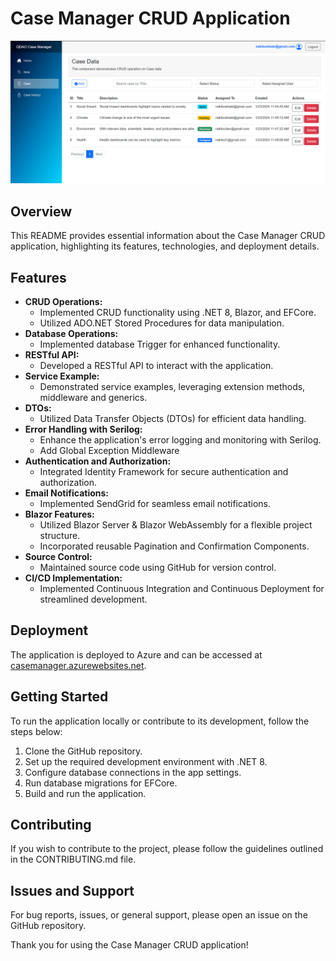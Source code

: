 # Case Manager CRUD Application
![Sample Image](Images/sample.png)

## Overview
This README provides essential information about the Case Manager CRUD application, highlighting its features, technologies, and deployment details.

## Features
- **CRUD Operations:**
  - Implemented CRUD functionality using .NET 8, Blazor, and EFCore.
  - Utilized ADO.NET Stored Procedures for data manipulation.
- **Database Operations:**
  - Implemented database Trigger for enhanced functionality.
- **RESTful API:**
  - Developed a RESTful API to interact with the application.
- **Service Example:**
  - Demonstrated service examples, leveraging extension methods, middleware and generics.
- **DTOs:**
  - Utilized Data Transfer Objects (DTOs) for efficient data handling.
 - **Error Handling with Serilog:** 
   - Enhance the application's error logging and monitoring with Serilog.
   - Add Global Exception Middleware
- **Authentication and Authorization:**
  - Integrated Identity Framework for secure authentication and authorization.
- **Email Notifications:**
  - Implemented SendGrid for seamless email notifications.
- **Blazor Features:**
  - Utilized Blazor Server & Blazor WebAssembly for a flexible project structure.
  - Incorporated reusable Pagination and Confirmation Components.
- **Source Control:**
  - Maintained source code using GitHub for version control.
- **CI/CD Implementation:**
  - Implemented Continuous Integration and Continuous Deployment for streamlined development.

## Deployment
The application is deployed to Azure and can be accessed at [casemanager.azurewebsites.net](https://casemanager.azurewebsites.net).

## Getting Started
To run the application locally or contribute to its development, follow the steps below:
1. Clone the GitHub repository.
2. Set up the required development environment with .NET 8.
3. Configure database connections in the app settings.
4. Run database migrations for EFCore.
5. Build and run the application.

## Contributing
If you wish to contribute to the project, please follow the guidelines outlined in the CONTRIBUTING.md file.

## Issues and Support
For bug reports, issues, or general support, please open an issue on the GitHub repository.

Thank you for using the Case Manager CRUD application!
